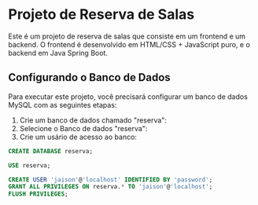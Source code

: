 
# Projeto de Reserva de Salas

Este é um projeto de reserva de salas que consiste em um frontend e um backend. O frontend é desenvolvido em HTML/CSS + JavaScript puro, e o backend em Java Spring Boot.

## Configurando o Banco de Dados

Para executar este projeto, você precisará configurar um banco de dados MySQL com as seguintes etapas:

1. Crie um banco de dados chamado "reserva":
2. Selecione o Banco de dados "reserva":
3. Crie um usário de acesso ao banco:


```sql
CREATE DATABASE reserva;

USE reserva;

CREATE USER 'jaison'@'localhost' IDENTIFIED BY 'password';
GRANT ALL PRIVILEGES ON reserva.* TO 'jaison'@'localhost';
FLUSH PRIVILEGES; 
